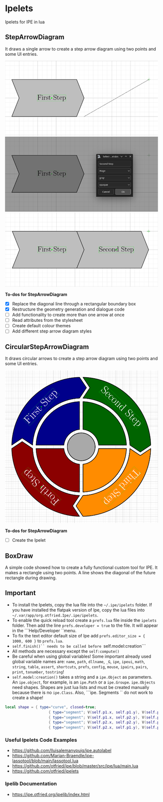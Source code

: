 # Ipelets
Ipelets for IPE in lua

## StepArrowDiagram
It draws a single arrow to create a step arrow diagram using two points and some UI entries. 

![Selecting the bounding box of the arrow](StepArrowDiagram/img/StepArrowDiagram_01.png)
![Choosing the text, textsize, color and background opacity](StepArrowDiagram/img/StepArrowDiagram_02.png)
![Result](StepArrowDiagram/img/StepArrowDiagram_03.png)

**To-dos for StepArrowDiagram**
- [x] Replace the diagonal line through a rectangular boundary box
- [x] Restructure the geometry generation and dialogue code
- [ ] Add functionality to create more than one arrow at once
- [ ] Read attributes from the stylesheet
- [ ] Create default colour themes
- [ ] Add different step arrow diagram styles

## CircularStepArrowDiagram
It draws circular arrows to create a step arrow diagram using two points and some UI entries.

![Example](CircularStepArrowDiagram/img/CircularStepArrowDiagram_00.png)

**To-dos for StepArrowDiagram**
- [ ] Create the Ipelet

## BoxDraw
A simple code showed how to create a fully functional custom tool for IPE. It makes a rectangle using two points. A line shows the diagonal of the future rectangle during drawing.

## Important
* To install the Ipelets, copy the lua file into the ```~/.ipe/ipelets``` folder. If you have installed the flatpak version of Ipe, copy the lua files into ```~/.var/app/org.otfried.Ipe/.ipe/ipelets```.
* To enable the quick reload tool create a ```prefs.lua``` file inside the ```ipelets``` folder. Then add the line ```prefs.developer = true``` to the file. It will appear in the ```Help/Developer ``menu.
* To fix the text editor default size of Ipe add ```prefs.editor_size = { 1000, 600 }``` to ```prefs.lua```.
* ```self.finish()`` needs to be called before ```self.model:creation```
* All methods are necessary except the ```self:compute()```
* Be careful when using global variables! Some important already used global variable names are: ```name```, ```path```, ```dllname```, ```_G```, ```ipe```, ```ipeui```, ```math```, ```string```, ```table```, ```assert```, ```shortcuts```, ```prefs```, ```config```, ```mouse```, ```ipairs```, ```pairs```, ```print```, ```tonumber```, ```tostring```!
* ```self.model:creation()``` takes a string and a ```ipe.Object``` as parameters. An ```ipe.object```, for example, is an ```ipe.Path``` or a ```ipe.Groupe```. ```ipe.Objects``` need shapes. Shapes are just lua lists and must be created manually because there is no ```ipe.Class```. Also, ```ipe. Segments `` do not work to create a shape!

```lua
local shape = { type="curve", closed=true;
                    { type="segment"; V(self.p1.x, self.p1.y), V(self.p1.x, self.p2.y) },
                    { type="segment"; V(self.p1.x, self.p2.y), V(self.p2.x, self.p2.y) },
                    { type="segment"; V(self.p2.x, self.p2.y), V(self.p2.x, self.p1.y) },
                    { type="segment"; V(self.p2.x, self.p1.y), V(self.p1.x, self.p1.y) } }
```

### Useful Ipelets Code Examples
* https://github.com/lluisalemanypuig/ipe.autolabel
* https://github.com/Marian-Braendle/ipe-lassotool/blob/main/lassotool.lua
* https://github.com/otfried/ipe/blob/master/src/ipe/lua/main.lua
* https://github.com/otfried/ipelets

### Ipelib Documentation
* https://ipe.otfried.org/ipelib/index.html
